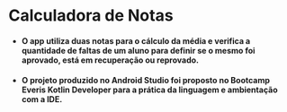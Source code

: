 # Calculadora de Notas

- #### O app utiliza duas notas para o cálculo da média e verifica a quantidade de faltas de um aluno para definir se o mesmo foi aprovado, está em recuperação ou reprovado.

- #### O projeto produzido no Android Studio foi proposto no Bootcamp Everis Kotlin Developer para a prática da linguagem e ambientação com a IDE.

  